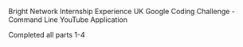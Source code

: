 Bright Network Internship Experience UK Google Coding Challenge - Command Line YouTube Application

Completed all parts 1-4
